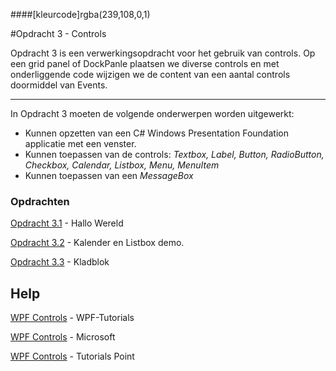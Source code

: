 ####[kleurcode]rgba(239,108,0,1)

#Opdracht 3 - Controls

Opdracht 3 is een verwerkingsopdracht voor het gebruik van controls. Op een grid panel of DockPanle plaatsen we diverse controls en met onderliggende code wijzigen we de content van een aantal controls doormiddel van Events.

------

In Opdracht 3 moeten de volgende onderwerpen worden uitgewerkt:


- Kunnen opzetten van een C# Windows Presentation Foundation applicatie met een venster.
- Kunnen toepassen van de controls:  *Textbox, Label, Button, RadioButton, Checkbox, Calendar, Listbox,  Menu, MenuItem*
- Kunnen toepassen van een *MessageBox*

### Opdrachten

[Opdracht 3.1](https://elo.kw1c.nl/CMS/Studie/811%20ICT-Academie/811%20VakkenInhoud/%5BB.07%20CSh%5D%20C%20Sharp/25187%20%C2%A0%20Applicatie-%20en%20mediaontwikkelaar/Periode%2009/Productie/02.%20Opdrachten/Opdracht%20WPF%203.1.pdf) - Hallo Wereld

[Opdracht 3.2](https://elo.kw1c.nl/CMS/Studie/811%20ICT-Academie/811%20VakkenInhoud/%5BB.07%20CSh%5D%20C%20Sharp/25187%20%C2%A0%20Applicatie-%20en%20mediaontwikkelaar/Periode%2009/Productie/02.%20Opdrachten/Opdracht%20WPF%203.2.pdf) - Kalender en Listbox demo.

[Opdracht 3.3](https://elo.kw1c.nl/CMS/Studie/811%20ICT-Academie/811%20VakkenInhoud/%5BB.07%20CSh%5D%20C%20Sharp/25187%20%C2%A0%20Applicatie-%20en%20mediaontwikkelaar/Periode%2009/Productie/02.%20Opdrachten/Opdracht%20WPF%203.3.pdf) - Kladblok

## Help

[WPF Controls](https://www.wpftutorial.net/Controls.html) - WPF-Tutorials

[WPF Controls](https://docs.microsoft.com/en-us/dotnet/framework/wpf/controls/controls-by-category) - Microsoft

[WPF Controls](https://www.tutorialspoint.com/wpf/wpf_controls.htm) - Tutorials Point